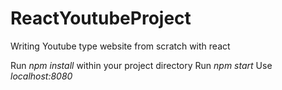# ReactYoutubeProject
Writing Youtube type website from scratch with react

Run *npm install* within your project directory
Run *npm start*
Use *localhost:8080*
